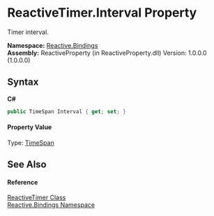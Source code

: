 # ReactiveTimer.Interval Property 
 

Timer interval.

**Namespace:**&nbsp;<a href="c3971206-685a-088e-bb60-d89f59135b99">Reactive.Bindings</a><br />**Assembly:**&nbsp;ReactiveProperty (in ReactiveProperty.dll) Version: 1.0.0.0 (1.0.0.0)

## Syntax

**C#**<br />
``` C#
public TimeSpan Interval { get; set; }
```


#### Property Value
Type: <a href="http://msdn2.microsoft.com/en-us/library/269ew577" target="_blank">TimeSpan</a>

## See Also


#### Reference
<a href="b721b72c-738d-ae36-d329-7e88e86cd21b">ReactiveTimer Class</a><br /><a href="c3971206-685a-088e-bb60-d89f59135b99">Reactive.Bindings Namespace</a><br />